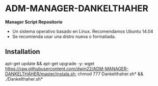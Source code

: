 ﻿# ADM-MANAGER-DANKELTHAHER

**Manager Script Repositorio**

* Un sistema operativo basado en Linux. Recomendamos Ubuntu 14.04
* Se recomienda usar una distro nueva o formatiada.

## Installation

apt-get update && apt-get upgrade -y: wget https://raw.githubusercontent.com/dwin22/ADM-MANAGER-DANKELTHAHER/master/instala.sh; chmod 777 Dankelthaher.sh* && ./Dankelthaher.sh*
